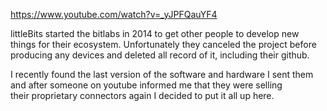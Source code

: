https://www.youtube.com/watch?v=_yJPFQauYF4

littleBits started the bitlabs in 2014 to get other people to develop new things for their ecosystem. 
Unfortunately they canceled the project before producing any devices and deleted all record of it, including their github. 

I recently found the last version of the software and hardware I sent them and after someone on youtube informed me that they were selling their proprietary connectors again I decided to put it all up here. 

